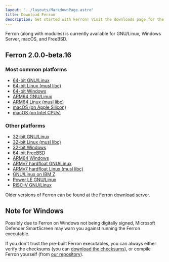 ```yaml
---
layout: "../layouts/MarkdownPage.astro"
title: Download Ferron
description: Get started with Ferron! Visit the downloads page for the latest stable releases to find your perfect fit!
---
```


Ferron (along with modules) is currently available for GNU/Linux, Windows Server, macOS, and FreeBSD.

## Ferron 2.0.0-beta.16

### Most common platforms

- [64-bit GNU/Linux](https://dl.ferron.sh/2.0.0-beta.16/ferron-2.0.0-beta.16-x86_64-unknown-linux-gnu.zip)
- [64-bit Linux (musl libc)](https://dl.ferron.sh/2.0.0-beta.16/ferron-2.0.0-beta.16-x86_64-unknown-linux-musl.zip)
- [64-bit Windows](https://dl.ferron.sh/2.0.0-beta.16/ferron-2.0.0-beta.16-x86_64-pc-windows-msvc.zip)
- [ARM64 GNU/Linux](https://dl.ferron.sh/2.0.0-beta.16/ferron-2.0.0-beta.16-aarch64-unknown-linux-gnu.zip)
- [ARM64 Linux (musl libc)](https://dl.ferron.sh/2.0.0-beta.16/ferron-2.0.0-beta.16-aarch64-unknown-linux-musl.zip)
- [macOS (on Apple Silicon)](https://dl.ferron.sh/2.0.0-beta.16/ferron-2.0.0-beta.16-aarch64-apple-darwin.zip)
- [macOS (on Intel CPUs)](https://dl.ferron.sh/2.0.0-beta.16/ferron-2.0.0-beta.16-x86_64-apple-darwin.zip)

### Other platforms

- [32-bit GNU/Linux](https://dl.ferron.sh/2.0.0-beta.16/ferron-2.0.0-beta.16-i686-unknown-linux-gnu.zip)
- [32-bit Linux (musl libc)](https://dl.ferron.sh/2.0.0-beta.16/ferron-2.0.0-beta.16-i686-unknown-linux-musl.zip)
- [32-bit Windows](https://dl.ferron.sh/2.0.0-beta.16/ferron-2.0.0-beta.16-i686-pc-windows-msvc.zip)
- [64-bit FreeBSD](https://dl.ferron.sh/2.0.0-beta.16/ferron-2.0.0-beta.16-x86_64-unknown-freebsd.zip)
- [ARM64 Windows](https://dl.ferron.sh/2.0.0-beta.16/ferron-2.0.0-beta.16-aarch64-pc-windows-msvc.zip)
- [ARMv7 hardfloat GNU/Linux](https://dl.ferron.sh/2.0.0-beta.16/ferron-2.0.0-beta.16-armv7-unknown-linux-gnueabihf.zip)
- [ARMv7 hardfloat Linux (musl libc)](https://dl.ferron.sh/2.0.0-beta.16/ferron-2.0.0-beta.16-armv7-unknown-linux-musleabihf.zip)
- [GNU/Linux on IBM Z](https://dl.ferron.sh/2.0.0-beta.16/ferron-2.0.0-beta.16-s390x-unknown-linux-gnu.zip)
- [Power LE GNU/Linux](https://dl.ferron.sh/2.0.0-beta.16/ferron-2.0.0-beta.16-powerpc64le-unknown-linux-gnu.zip)
- [RISC-V GNU/Linux](https://dl.ferron.sh/2.0.0-beta.16/ferron-2.0.0-beta.16-riscv64gc-unknown-linux-gnu.zip)

Older versions of Ferron can be found at the [Ferron download server](https://dl.ferron.sh/).

## Note for Windows

Possibly due to Ferron on Windows not being digitally signed, Microsoft Defender SmartScreen may warn you against running the Ferron executable.

If you don't trust the pre-built Ferron executables, you can always either verify the checksums (you can [download the checksums](https://dl.ferron.sh/2.0.0-beta.16/ferron-2.0.0-beta.16.sha256sum)), or compile Ferron yourself (from [our repository](https://github.com/ferronweb/ferron)).
